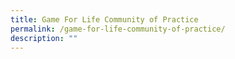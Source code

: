 ```yaml
---
title: Game For Life Community of Practice
permalink: /game-for-life-community-of-practice/
description: ""
---
```

